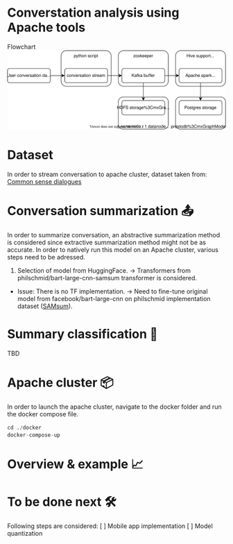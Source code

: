 # Converstation analysis using Apache tools

Flowchart
![](./assets/flowchart.drawio.svg)

# Dataset 
In order to stream conversation to apache cluster, dataset taken from:
[Common sense dialogues](https://github.com/alexa/Commonsense-Dialogues)

# Conversation summarization 📤
In order to summarize conversation, an abstractive summarization method is considered since extractive summarization method might not be as accurate. 
In order to natively run this model on an Apache cluster, various steps need to be adressed.
1. Selection of model from HuggingFace.
-> Transformers from philschmid/bart-large-cnn-samsum transformer is considered.
- Issue: There is no TF implementation.
-> Need to fine-tune original model from facebook/bart-large-cnn on philschmid implementation dataset ([SAMsum](https://huggingface.co/datasets/samsum)).

# Summary classification 📰
TBD

# Apache cluster 📦
In order to launch the apache cluster, navigate to the docker folder and run the docker compose file.
```python
cd ./docker
docker-compose-up
```

# 

# Overview & example 📈


# To be done next 🛠
Following steps are considered:
[ ] Mobile app implementation
[ ] Model quantization
